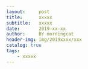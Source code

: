 ```yaml
---
layout:     post
title:      xxxxx
subtitle:   xxxxx
date:       2019-xx-xx
author:     BY morningcat
header-img: img/2019xxxx/xxx
catalog: true
tags:
    - xxxxx
---
```

